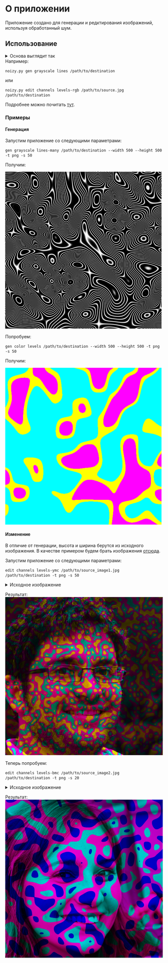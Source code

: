 # О приложении
Приложение создано для генерации и редктирования изображений, используя обработанный шум.

## Использование

<details>
<summary>Основа выглядит так</summary>

```
noizy.py [-h] {gen,edit} ...
```
Где вместо `...` пишутся параметры, зависящие от режима (`gen` или `edit`).
</details>
Например:

```
noizy.py gen grayscale lines /path/to/destination
```
или
```
noizy.py edit channels levels-rgb /path/to/source.jpg /path/to/destination
```

Подробнее можно почитать [тут][full-usage].

### Примеры

#### Генерация

Запустим приложение со следующими параметрами:

```
gen grayscale lines-many /path/to/destination --width 500 --height 500 -t png -s 50
```
Получим:

![Полученное изображение](./examples/gen__grayscale__lines-many__--width_500__--height_500__-t_png__-s_50.png)

Попробуем:

```
gen color levels /path/to/destination --width 500 --height 500 -t png -s 50
```
Получим:

![Полученное изображение](./examples/gen__color__levels__--width_500__--height_500__-t_png__-s_50.png)


#### Изменение

В отличие от генерации, высота и ширина берутся из исходного изображения. В качестве примером будем брать изображения [отсюда][images-source].

Запустим приложение со следующими параметрами:

```
edit channels levels-ymc /path/to/source_image1.jpg /path/to/destination -t png -s 50
```
<details>
<summary>Исходное изображение</summary>

![Полученное изображение](./examples/source_image1.jpg)
</details>

Результат:
![Полученное изображение](./examples/edit__channels__levels-ymc__-t_png__-s__50.png)

Теперь попробуем:

```
edit channels levels-bmc /path/to/source_image2.jpg /path/to/destination -t png -s 20
```
<details>
<summary>Исходное изображение</summary>

![Полученное изображение](./examples/source_image2.jpg)
</details>

Результат:
![Полученное изображение](./examples/edit__channels__levels-bmc__-t_png__-s__20.png)


[images-source]: https://thispersondoesnotexist.com/ "Источник изображений"
[full-usage]: ./USAGE.md